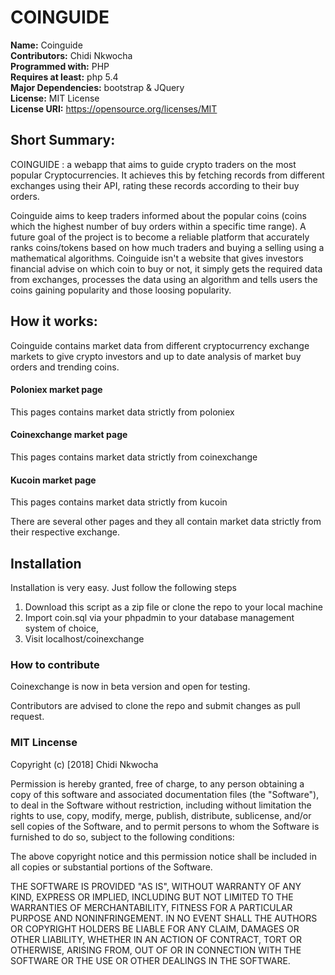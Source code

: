 # COINGUIDE

**Name:** Coinguide <br>
**Contributors:** Chidi Nkwocha <br>
**Programmed with:** PHP <br>
**Requires at least:** php 5.4  <br>
**Major Dependencies:** bootstrap & JQuery <br>
**License:** MIT License <br>
**License URI:** https://opensource.org/licenses/MIT <br>


## Short Summary:

COINGUIDE : a webapp that aims to guide crypto traders on the most popular Cryptocurrencies. It achieves this by fetching records from different exchanges using their API, rating these records according to their buy orders.

Coinguide aims to keep traders informed about the popular coins (coins which the highest number of buy orders within a specific time range). A future goal of the project is to become a reliable platform that accurately ranks coins/tokens based on how much traders and buying a selling using a mathematical algorithms. Coinguide isn't a website that gives investors financial advise on which coin to buy or not, it simply gets the required data from exchanges, processes the data using an algorithm and tells users the coins gaining popularity and those loosing popularity.



## How it works:

Coinguide contains market data from different cryptocurrency exchange markets to give crypto investors and up to date analysis of market buy orders and trending coins.



#### Poloniex market page

This pages contains market data strictly from poloniex



#### Coinexchange market page

This pages contains market data strictly from coinexchange



#### Kucoin market page

This pages contains market data strictly from kucoin



There are several other pages and they all contain market data strictly from their respective exchange.



## Installation

Installation is very easy. Just follow the following steps

1. Download this script as a zip file or clone the repo to your local machine
2. Import coin.sql via your phpadmin to your database management system of choice,
3. Visit localhost/coinexchange



### How to contribute 

Coinexchange is now in beta version and open for testing.

Contributors are advised to clone the repo and submit changes as pull request.



### MIT Lincense

Copyright (c) [2018]  Chidi Nkwocha 

Permission is hereby granted, free of charge, to any person obtaining a copy
of this software and associated documentation files (the "Software"), to deal
in the Software without restriction, including without limitation the rights
to use, copy, modify, merge, publish, distribute, sublicense, and/or sell
copies of the Software, and to permit persons to whom the Software is
furnished to do so, subject to the following conditions:

The above copyright notice and this permission notice shall be included in all
copies or substantial portions of the Software.

THE SOFTWARE IS PROVIDED "AS IS", WITHOUT WARRANTY OF ANY KIND, EXPRESS OR
IMPLIED, INCLUDING BUT NOT LIMITED TO THE WARRANTIES OF MERCHANTABILITY,
FITNESS FOR A PARTICULAR PURPOSE AND NONINFRINGEMENT. IN NO EVENT SHALL THE
AUTHORS OR COPYRIGHT HOLDERS BE LIABLE FOR ANY CLAIM, DAMAGES OR OTHER
LIABILITY, WHETHER IN AN ACTION OF CONTRACT, TORT OR OTHERWISE, ARISING FROM,
OUT OF OR IN CONNECTION WITH THE SOFTWARE OR THE USE OR OTHER DEALINGS IN THE
SOFTWARE.